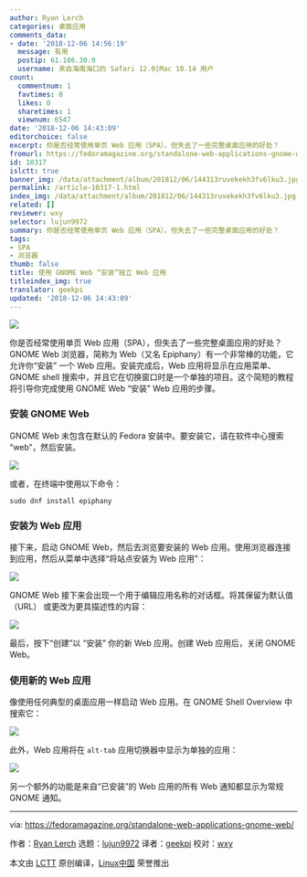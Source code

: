 ```yaml
---
author: Ryan Lerch
categories: 桌面应用
comments_data:
- date: '2018-12-06 14:56:19'
  message: 有用
  postip: 61.186.30.9
  username: 来自海南海口的 Safari 12.0|Mac 10.14 用户
count:
  commentnum: 1
  favtimes: 0
  likes: 0
  sharetimes: 1
  viewnum: 6547
date: '2018-12-06 14:43:09'
editorchoice: false
excerpt: 你是否经常使用单页 Web 应用（SPA），但失去了一些完整桌面应用的好处？
fromurl: https://fedoramagazine.org/standalone-web-applications-gnome-web/
id: 10317
islctt: true
banner_img: /data/attachment/album/201812/06/144313ruvekekh3fv6lku3.jpg
permalink: /article-10317-1.html
index_img: /data/attachment/album/201812/06/144313ruvekekh3fv6lku3.jpg.thumb.jpg
related: []
reviewer: wxy
selector: lujun9972
summary: 你是否经常使用单页 Web 应用（SPA），但失去了一些完整桌面应用的好处？
tags:
- SPA
- 浏览器
thumb: false
title: 使用 GNOME Web “安装”独立 Web 应用
titleindex_img: true
translator: geekpi
updated: '2018-12-06 14:43:09'
---
```


![](/data/attachment/album/201812/06/144313ruvekekh3fv6lku3.jpg)


你是否经常使用单页 Web 应用（SPA），但失去了一些完整桌面应用的好处？ GNOME Web 浏览器，简称为 Web（又名 Epiphany）有一个非常棒的功能，它允许你“安装” 一个 Web 应用。安装完成后，Web 应用将显示在应用菜单、GNOME shell 搜索中，并且它在切换窗口时是一个单独的项目。这个简短的教程将引导你完成使用 GNOME Web “安装” Web 应用的步骤。


### 安装 GNOME Web


GNOME Web 未包含在默认的 Fedora 安装中。要安装它，请在软件中心搜索 “web”，然后安装。


![](/data/attachment/album/201812/06/144315pgdorhudijaagijg.png)


或者，在终端中使用以下命令：



```
sudo dnf install epiphany
```

### 安装为 Web 应用


接下来，启动 GNOME Web，然后去浏览要安装的 Web 应用。使用浏览器连接到应用，然后从菜单中选择“将站点安装为 Web 应用”：


![](/data/attachment/album/201812/06/144316a20evkveax6tyyto.png)


GNOME Web 接下来会出现一个用于编辑应用名称的对话框。将其保留为默认值 （URL） 或更改为更具描述性的内容：


![](/data/attachment/album/201812/06/144317dxw00zkz866dldkr.png)


最后，按下“创建”以 “安装” 你的新 Web 应用。创建 Web 应用后，关闭 GNOME Web。


### 使用新的 Web 应用


像使用任何典型的桌面应用一样启动 Web 应用。在 GNOME Shell Overview 中搜索它：


![](/data/attachment/album/201812/06/144318pfjmkaa09sh5ssas.jpg)


此外，Web 应用将在 `alt-tab` 应用切换器中显示为单独的应用：


![](/data/attachment/album/201812/06/144321vhm050i38ghitzfk.jpg)


另一个额外的功能是来自“已安装”的 Web 应用的所有 Web 通知都显示为常规 GNOME 通知。




---


via: <https://fedoramagazine.org/standalone-web-applications-gnome-web/>


作者：[Ryan Lerch](https://fedoramagazine.org/introducing-flatpak/) 选题：[lujun9972](https://github.com/lujun9972) 译者：[geekpi](https://github.com/geekpi) 校对：[wxy](https://github.com/wxy)


本文由 [LCTT](https://github.com/LCTT/TranslateProject) 原创编译，[Linux中国](https://linux.cn/) 荣誉推出